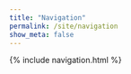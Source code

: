 ```yaml
---
title: "Navigation"
permalink: /site/navigation
show_meta: false
---
```

{% include navigation.html %}
